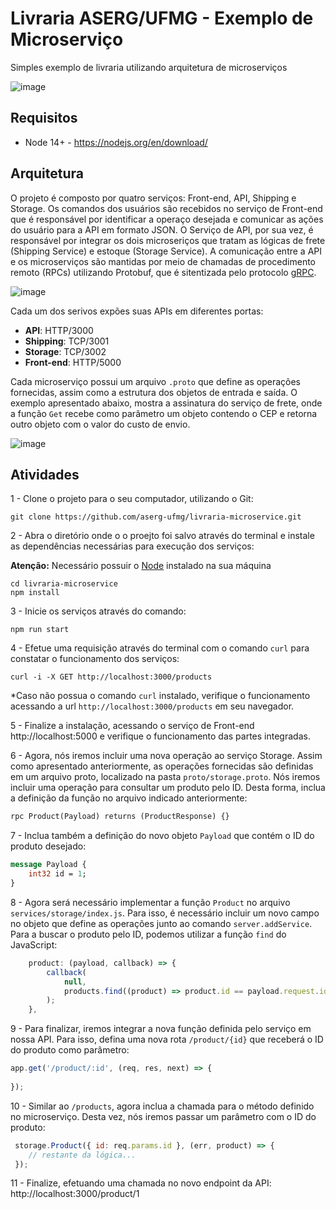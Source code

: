 # Livraria ASERG/UFMG - Exemplo de Microserviço

Simples exemplo de livraria utilizando arquitetura de microserviços

![image](https://user-images.githubusercontent.com/7620947/107418954-07c85280-6af6-11eb-8cab-64efe548401a.png)

## Requisitos

-   Node 14+ - https://nodejs.org/en/download/

## Arquitetura

O projeto é composto por quatro serviços: Front-end, API, Shipping e Storage. Os comandos dos usuários são recebidos no serviço de Front-end que é responsável por identificar a operaço desejada e comunicar as ações do usuário para a API em formato JSON. O Serviço de API, por sua vez, é responsável por integrar os dois microseriços que tratam as lógicas de frete (Shipping Service) e estoque (Storage Service). A comunicação entre a API e os microserviços são mantidas por meio de chamadas de procedimento remoto (RPCs) utilizando Protobuf, que é sitentizada pelo protocolo [gRPC](https://grpc.io/). 

![image](https://user-images.githubusercontent.com/7620947/108298485-cbdb6000-717b-11eb-9d3e-257a08b597bf.png)

Cada um dos serivos expões suas APIs em diferentes portas:

- **API**: HTTP/3000
- **Shipping**: TCP/3001
- **Storage**: TCP/3002
- **Front-end**: HTTP/5000

Cada microserviço possui um arquivo `.proto` que define as operações fornecidas, assim como a estrutura dos objetos de entrada e saída. O exemplo apresentado abaixo, mostra a assinatura do serviço de frete, onde a função `Get` recebe como parâmetro um objeto contendo o CEP e retorna outro objeto com o valor do custo de envio.

![image](https://user-images.githubusercontent.com/7620947/108301755-6a1df480-7181-11eb-9112-c65a0efd5602.png)


## Atividades

1 - Clone o projeto para o seu computador, utilizando o Git:

```
git clone https://github.com/aserg-ufmg/livraria-microservice.git
```

2 - Abra o diretório onde o o proejto foi salvo através do terminal e instale as dependências necessárias para execução dos serviços:

**Atenção:** Necessário possuir o [Node](https://nodejs.org/en/download/) instalado na sua máquina
```
cd livraria-microservice
npm install
```

3 - Inicie os serviços através do comando:

```
npm run start
```

4 - Efetue uma requisição através do terminal com o comando `curl` para constatar o funcionamento dos serviços:

```
curl -i -X GET http://localhost:3000/products
```

*Caso não possua o comando `curl` instalado, verifique o funcionamento acessando a url `http://localhost:3000/products` em seu navegador.

5 - Finalize a instalação, acessando o serviço de Front-end http://localhost:5000 e verifique o funcionamento das partes integradas.

6 - Agora, nós iremos incluir uma nova operação ao serviço Storage. Assim como apresentado anteriormente, as operações fornecidas são definidas em um arquivo proto, localizado na pasta `proto/storage.proto`. Nós iremos incluir uma operação para consultar um produto pelo ID. Desta forma, inclua a definição da função no arquivo indicado anteriormente:

```proto
rpc Product(Payload) returns (ProductResponse) {}
```

7 - Inclua também a definição do novo objeto `Payload` que contém o ID do produto desejado:

```proto
message Payload {
    int32 id = 1;
}
```

8 - Agora será necessário implementar a função `Product` no arquivo `services/storage/index.js`. Para isso, é necessário incluir um novo campo no objeto que define as operações junto ao comando `server.addService`. Para a buscar o produto pelo ID, podemos utilizar a função `find` do JavaScript:

```js
    product: (payload, callback) => {
        callback(
            null,
            products.find((product) => product.id == payload.request.id)
        );
    },
```

9 - Para finalizar, iremos integrar a nova função definida pelo serviço em nossa API. Para isso, defina uma nova rota `/product/{id}` que receberá o ID do produto como parâmetro:

```js
app.get('/product/:id', (req, res, next) => {
    
});
```

10 - Similar ao `/products`, agora inclua a chamada para o método definido no microserviço. Desta vez, nós iremos passar um parâmetro com o ID do produto:

```js
 storage.Product({ id: req.params.id }, (err, product) => {
    // restante da lógica... 
 });
```

11 - Finalize, efetuando uma chamada no novo endpoint da API: http://localhost:3000/product/1
